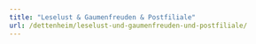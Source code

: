 ```yaml
---
title: "Leselust & Gaumenfreuden & Postfiliale"
url: /dettenheim/leselust-und-gaumenfreuden-und-postfiliale/
---
```

